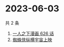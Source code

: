 # 2023-06-03

共 2 条

<!-- BEGIN ZHIHUSEARCH -->
<!-- 最后更新时间 Sat Jun 03 2023 07:12:11 GMT+0800 (China Standard Time) -->
1. [一人之下漫画 626 话](https://www.zhihu.com/search?q=一人之下漫画%20626%20话)
1. [蜘蛛侠纵横宇宙上映](https://www.zhihu.com/search?q=蜘蛛侠纵横宇宙上映)
<!-- END ZHIHUSEARCH -->
